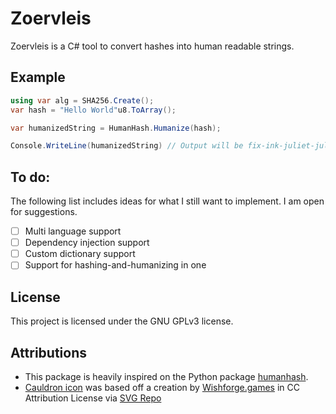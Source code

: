 # Zoervleis
Zoervleis is a C# tool to convert hashes into human readable strings.

## Example
```csharp
using var alg = SHA256.Create();
var hash = "Hello World"u8.ToArray();

var humanizedString = HumanHash.Humanize(hash);

Console.WriteLine(humanizedString) // Output will be fix-ink-juliet-juliet-kansas-cardinal
```

## To do:
The following list includes ideas for what I still want to implement.
I am open for suggestions.

- [ ] Multi language support
- [ ] Dependency injection support
- [ ] Custom dictionary support
- [ ] Support for hashing-and-humanizing in one

## License
This project is licensed under the GNU GPLv3 license.

## Attributions
- This package is heavily inspired on the Python package [humanhash](https://github.com/zacharyvoase/humanhash).
- [Cauldron icon](assets/Icon.svg) was based off a creation by [Wishforge.games](https://www.wishforge.games/?ref=svgrepo.com) in CC Attribution License via [SVG Repo](https://www.svgrepo.com/)